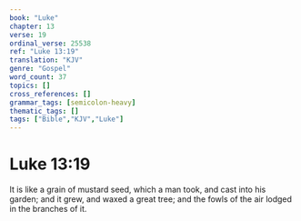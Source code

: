 ```yaml
---
book: "Luke"
chapter: 13
verse: 19
ordinal_verse: 25538
ref: "Luke 13:19"
translation: "KJV"
genre: "Gospel"
word_count: 37
topics: []
cross_references: []
grammar_tags: [semicolon-heavy]
thematic_tags: []
tags: ["Bible","KJV","Luke"]
---
```


# Luke 13:19

It is like a grain of mustard seed, which a man took, and cast into his garden; and it grew, and waxed a great tree; and the fowls of the air lodged in the branches of it.
